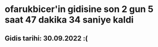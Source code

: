 # ofarukbicer'in gidisine son 2 gun 5 saat 47 dakika 34 saniye kaldi

## Gidis tarihi: 30.09.2022 :(